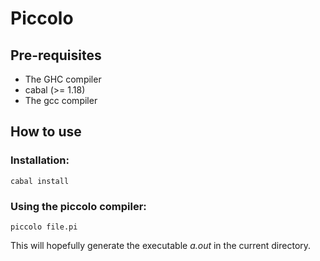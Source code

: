 Piccolo
=========================

Pre-requisites
--------------

- The GHC compiler
- cabal (>= 1.18)
- The gcc compiler

How to use
--------------

### Installation:

```
cabal install
```

### Using the piccolo compiler:

```
piccolo file.pi
```

This will hopefully generate the executable *a.out* in the current directory.
